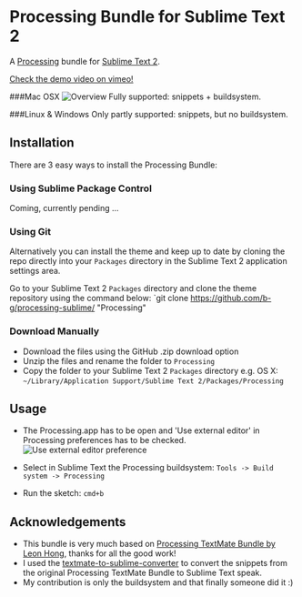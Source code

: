 # Processing Bundle for Sublime Text 2
A [Processing](http://processing.org/) bundle for [Sublime Text 2](http://www.sublimetext.com/2).

[Check the demo video on vimeo!](https://vimeo.com/45573600)

###Mac OSX
![Overview](https://github.com/b-g/processing-sublime/raw/master/_Mac/overview.png "Overview")
Fully supported: snippets + buildsystem.

###Linux & Windows
Only partly supported: snippets, but no buildsystem.



## Installation
There are 3 easy ways to install the Processing Bundle:

### Using Sublime Package Control
Coming, currently pending ...
<!---
If you are using [Sublime Package Control](http://wbond.net/sublime_packages/package_control), you can easily install the Processing Bundle via the `Sublime Text 2 -> Preferences -> Package Control: Install Package` menu item.
-->

### Using Git
Alternatively you can install the theme and keep up to date by cloning the repo directly into your `Packages` directory in the Sublime Text 2 application settings area.

Go to your Sublime Text 2 `Packages` directory and clone the theme repository using the command below:
`git clone https://github.com/b-g/processing-sublime/ "Processing"

### Download Manually
- Download the files using the GitHub .zip download option
- Unzip the files and rename the folder to `Processing`
- Copy the folder to your Sublime Text 2 `Packages` directory e.g. OS X: `~/Library/Application Support/Sublime Text 2/Packages/Processing`



## Usage
- The Processing.app has to be open and 'Use external editor' in Processing preferences has to be checked.
![Use external editor preference](https://github.com/b-g/processing-sublime/raw/master/_Mac/processing_preferences.gif "Use external editor preference")

- Select in Sublime Text the Processing buildsystem: `Tools -> Build system -> Processing`

- Run the sketch: `cmd+b`


## Acknowledgements
- This bundle is very much based on [Processing TextMate Bundle by Leon Hong](http://www.onebitwonder.com/projects/processing/), thanks for all the good work!
- I used the [textmate-to-sublime-converter](https://github.com/srbs/textmate-to-sublime-converter) to convert the snippets from the original Processing TextMate Bundle to Sublime Text speak.
- My contribution is only the buildsystem and that finally someone did it :)